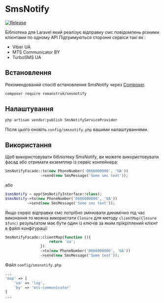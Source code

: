 # SmsNotify
[![Release](https://img.shields.io/badge/Release-v0.0.2--alpha-yellow?style=flat-square)](https://github.com/RomanStruk/SmsNotify/releases)

Бібліотека для Laravel який реалізує відправку смс повідомлень різними клієнтами по одному API
Підтримуються сторонні сервіси такі як :
* Viber UA
* MTS Communicator BY
* TurboSMS UA

## Встановлення

Рекомендований спосіб встановлення SmsNotify через
[Composer](https://getcomposer.org/).

```bash
composer require romanstruk/smsnotify
```

## Налаштування
```bash
php artisan vendor:publish SmsNotifyServiceProvider
```
Після цього оновіть ```config/smsnotify.php``` вашими налаштуваннями.

## Використання
Щоб використовувати бібліотеку SmsNotify, ви можете використовувати фасад або отримати екземпляр із сервіс контейнера:

```php
SmsNotifyFacade::to(new PhoneNumber('0666000000', 'UA'))
                ->send(new SmsMessage('Some sms text'));
```
або
```php
$smsNotify = app(SmsNotifyInterface::class);
$smsNotify->to(new PhoneNumber('0666000000', 'UA'))
          ->send(new SmsMessage('Some sms text'));
```
Якщо сервіс відправки смс потрібно змінювати динамічно під час виконання то можна використати ```Closure``` для методу ```clientMap(Closure $func)``` результатом має бути один із ключів за яким прікріплений клієнт в файлі конфігурації
```php
SmsNotifyFacade::clientMap(function (){
                    return 'ua';
                })
                ->to(new PhoneNumber('0666000000', 'UA'))
                ->send(new SmsMessage('Some text'));
```
Файл ```config/smsnotify.php```
```php
...
'map' => [
    'ua' => 'log',
    'by' => 'mts-communicator'
]
...
```
